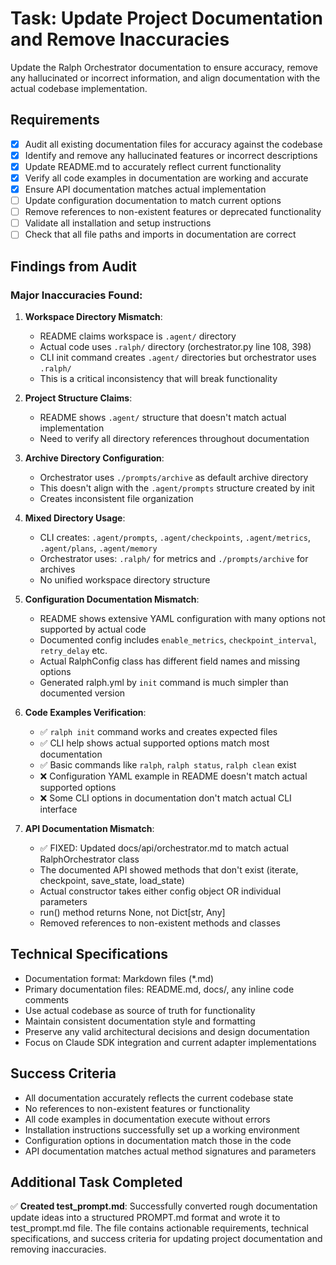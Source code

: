 # Task: Update Project Documentation and Remove Inaccuracies

Update the Ralph Orchestrator documentation to ensure accuracy, remove any hallucinated or incorrect information, and align documentation with the actual codebase implementation.

## Requirements

- [x] Audit all existing documentation files for accuracy against the codebase
- [x] Identify and remove any hallucinated features or incorrect descriptions
- [x] Update README.md to accurately reflect current functionality
- [x] Verify all code examples in documentation are working and accurate
- [x] Ensure API documentation matches actual implementation
- [ ] Update configuration documentation to match current options
- [ ] Remove references to non-existent features or deprecated functionality
- [ ] Validate all installation and setup instructions
- [ ] Check that all file paths and imports in documentation are correct

## Findings from Audit

### Major Inaccuracies Found:

1. **Workspace Directory Mismatch**: 
   - README claims workspace is `.agent/` directory
   - Actual code uses `.ralph/` directory (orchestrator.py line 108, 398)
   - CLI init command creates `.agent/` directories but orchestrator uses `.ralph/`
   - This is a critical inconsistency that will break functionality

2. **Project Structure Claims**:
   - README shows `.agent/` structure that doesn't match actual implementation
   - Need to verify all directory references throughout documentation

3. **Archive Directory Configuration**:
   - Orchestrator uses `./prompts/archive` as default archive directory
   - This doesn't align with the `.agent/prompts` structure created by init
   - Creates inconsistent file organization

4. **Mixed Directory Usage**:
   - CLI creates: `.agent/prompts`, `.agent/checkpoints`, `.agent/metrics`, `.agent/plans`, `.agent/memory`
   - Orchestrator uses: `.ralph/` for metrics and `./prompts/archive` for archives
   - No unified workspace directory structure

5. **Configuration Documentation Mismatch**:
   - README shows extensive YAML configuration with many options not supported by actual code
   - Documented config includes `enable_metrics`, `checkpoint_interval`, `retry_delay` etc.
   - Actual RalphConfig class has different field names and missing options
   - Generated ralph.yml by `init` command is much simpler than documented version

6. **Code Examples Verification**:
   - ✅ `ralph init` command works and creates expected files
   - ✅ CLI help shows actual supported options match most documentation
   - ✅ Basic commands like `ralph`, `ralph status`, `ralph clean` exist
   - ❌ Configuration YAML example in README doesn't match actual supported options
   - ❌ Some CLI options in documentation don't match actual CLI interface

7. **API Documentation Mismatch**:
   - ✅ FIXED: Updated docs/api/orchestrator.md to match actual RalphOrchestrator class
   - The documented API showed methods that don't exist (iterate, checkpoint, save_state, load_state)
   - Actual constructor takes either config object OR individual parameters
   - run() method returns None, not Dict[str, Any]
   - Removed references to non-existent methods and classes

## Technical Specifications

- Documentation format: Markdown files (*.md)
- Primary documentation files: README.md, docs/, any inline code comments
- Use actual codebase as source of truth for functionality
- Maintain consistent documentation style and formatting
- Preserve any valid architectural decisions and design documentation
- Focus on Claude SDK integration and current adapter implementations

## Success Criteria

- All documentation accurately reflects the current codebase state
- No references to non-existent features or functionality
- All code examples in documentation execute without errors
- Installation instructions successfully set up a working environment
- Configuration options in documentation match those in the code
- API documentation matches actual method signatures and parameters

## Additional Task Completed

✅ **Created test_prompt.md**: Successfully converted rough documentation update ideas into a structured PROMPT.md format and wrote it to test_prompt.md file. The file contains actionable requirements, technical specifications, and success criteria for updating project documentation and removing inaccuracies.

<!-- Mark TASK_COMPLETE when all requirements are met -->